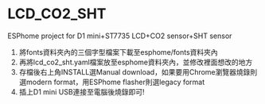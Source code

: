 # LCD_CO2_SHT
ESPhome project for D1 mini+ST7735 LCD+CO2 sensor+SHT sensor 

1. 將fonts資料夾內的三個字型檔案下載至esphome/fonts資料夾內
2. 再將lcd_co2_sht.yaml檔案放至esphome資料夾內，並修改裡面想改的地方
3. 存檔後右上角INSTALL選Manual download，如果要用Chrome瀏覽器燒錄則選modern format，用ESPhome flasher則選legacy format
4. 插上D1 mini USB連接至電腦後燒錄即可!
